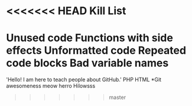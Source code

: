 <<<<<<< HEAD
Kill List
=========
Unused code
Functions with side effects
Unformatted code
Repeated code blocks
Bad variable names
=======
'Hello! I am here to teach people about GitHub.' 
PHP
HTML
*Git
awesomeness
meow
herro
Hilowsss
>>>>>>> master
